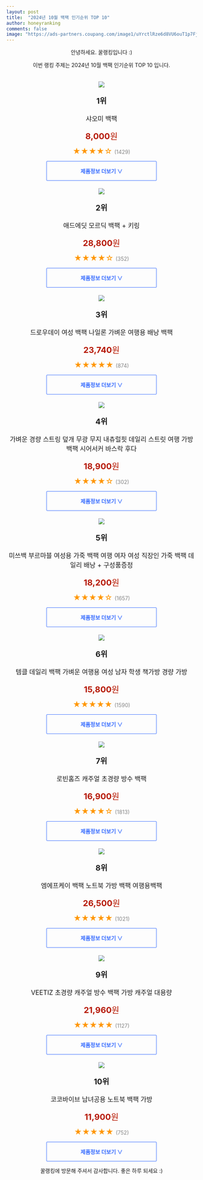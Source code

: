 ```yaml
---
layout: post
title:  "2024년 10월 백팩 인기순위 TOP 10"
author: honeyranking
comments: false
image: "https://ads-partners.coupang.com/image1/uYrctlRze6d8VU6ouT1p7Fj86zCFHbexBskgXCm_x8gDY5_6Y1VAUwNKyN9YfGi4FW5WE6G2XbZ7sPMvSwIXC2FppYVL4kIZgbkeUWPrhkG89pAlmd65IyNTvgYTv5c2Jff-7puBGAA5vZj4_80UD0ZaQ0q05s8QE77B0z9DbY5c7iuzFE8IuKwHwBb-KlVGTRjAMulzRpGmdzZDEcFmnCRzGRsGFa5cBchr8PlL5L3wB-Lh3LFo4uRATvfvHaPxQKmPYABjzGrH1jaEiX0ysK1GWWdgbuyfZrqDmgBg14LvqTVtN5iN3LA="
---
```

<p style="text-align: center;">안녕하세요. 꿀랭킹입니다 :)</p>
<p style="text-align: center;">이번 랭킹 주제는 2024년 10월 백팩 인기순위 TOP 10 입니다.</p><center><img src="https://ads-partners.coupang.com/image1/uYrctlRze6d8VU6ouT1p7Fj86zCFHbexBskgXCm_x8gDY5_6Y1VAUwNKyN9YfGi4FW5WE6G2XbZ7sPMvSwIXC2FppYVL4kIZgbkeUWPrhkG89pAlmd65IyNTvgYTv5c2Jff-7puBGAA5vZj4_80UD0ZaQ0q05s8QE77B0z9DbY5c7iuzFE8IuKwHwBb-KlVGTRjAMulzRpGmdzZDEcFmnCRzGRsGFa5cBchr8PlL5L3wB-Lh3LFo4uRATvfvHaPxQKmPYABjzGrH1jaEiX0ysK1GWWdgbuyfZrqDmgBg14LvqTVtN5iN3LA=" style="margin-top:20px" /></center><p style="text-align: center; font-size: 20px"><b>1위</b></p><p style="text-align: center; font-size: 17px">샤오미 백팩</p><p style="text-align: center;"><span style="color: #b61800; font-size: 22px;"><b>8,000</b>원</span></p><p style="text-align: center;"><span style="color: #ff9600; font-size: 20px;">★★★★☆ </span><span style="color: #878787;">(1429)</span></p><center><a href="https://link.coupang.com/re/AFFSDP?lptag=AF3899140&subid=honeyrank&pageKey=7530400772&itemId=19770513632&vendorItemId=90227545509&traceid=V0-153-d192c84f2c8501a4&requestid=20241013130000640105657120&token=31850C%7CMIXED"><div style="font-size: 14px; display: inline-block; padding: 15px 90px; color: #346aff; border-radius: 2px; border: 1px solid #346aff; cursor: pointer;"><b>제품정보 더보기 &or;</b></div></a></center><center><img src="https://ads-partners.coupang.com/image1/LIlo23cKUdLj1-mCLK3HaUyJfE8wpGejK_IfF5bSedHrCC_xtu_V6CqGH4Xk2tvBwdBCp12T7_1SBBh2-uSIRzKgada3VTEIhXd3qEL6MT7JA9XQ-hLqh3LzTstWZ16vWYJtWYzW7YLAfomnhL3VsuFvZpH_5tbDw614nNUicnLCyB-sqKuPKJvnhD9VkfZPvirS_mIQOcTOOyzEQGOFQlDK2U6aUIpOLghePwnhK_rMJtl9HDaiaDgEtZFA03IPNPyE7Dj8tA1lz9gkxLQeVH_5tiBZuBqWAuM=" style="margin-top:20px" /></center><p style="text-align: center; font-size: 20px"><b>2위</b></p><p style="text-align: center; font-size: 17px">애드에딧 모르딕 백팩 + 키링</p><p style="text-align: center;"><span style="color: #b61800; font-size: 22px;"><b>28,800</b>원</span></p><p style="text-align: center;"><span style="color: #ff9600; font-size: 20px;">★★★★☆ </span><span style="color: #878787;">(352)</span></p><center><a href="https://link.coupang.com/re/AFFSDP?lptag=AF3899140&subid=honeyrank&pageKey=5876810289&itemId=10297413871&vendorItemId=70005414885&traceid=V0-153-1675eb6d529a786c&requestid=20241013130000640105657120&token=31850C%7CMIXED"><div style="font-size: 14px; display: inline-block; padding: 15px 90px; color: #346aff; border-radius: 2px; border: 1px solid #346aff; cursor: pointer;"><b>제품정보 더보기 &or;</b></div></a></center><center><img src="https://ads-partners.coupang.com/image1/0dFlW6X3nSstXgMZ0Q6lbmTM6_xMOZd832WMgTyqmo1h49mYut70uvtZGiCxmesz-VByRCX5l39x8P1ntjQ5spVcYz3xRRv1ZwcsHgoPSG3IKVIz15PgDDJHYzCaaMrNJjfPCAPzjz3o5o4W1Qk_DaC3vNstHR2cRGITFiCT-xDNLVhNEiUYpty-odbtglBKn4mD-QtUQSsgHzaXOQnmKbcCYX_g1xEvlJ6yrFqyCop4wUe1vKOpXmb-0U4QSJwiUEJA2s8-OnqoNi27cUUqIx8d1Nmic90vPCNY0Omzgk8c0mGHOMAwhKXG" style="margin-top:20px" /></center><p style="text-align: center; font-size: 20px"><b>3위</b></p><p style="text-align: center; font-size: 17px">드로우데이 여성 백팩 나일론 가벼운 여행용 배낭 백팩</p><p style="text-align: center;"><span style="color: #b61800; font-size: 22px;"><b>23,740</b>원</span></p><p style="text-align: center;"><span style="color: #ff9600; font-size: 20px;">★★★★★ </span><span style="color: #878787;">(874)</span></p><center><a href="https://link.coupang.com/re/AFFSDP?lptag=AF3899140&subid=honeyrank&pageKey=8167875193&itemId=23313807905&vendorItemId=88695940428&traceid=V0-153-d922bade48c912c6&requestid=20241013130000640105657120&token=31850C%7CMIXED"><div style="font-size: 14px; display: inline-block; padding: 15px 90px; color: #346aff; border-radius: 2px; border: 1px solid #346aff; cursor: pointer;"><b>제품정보 더보기 &or;</b></div></a></center><center><img src="https://ads-partners.coupang.com/image1/lWQTkDx8HqMC-BHGleGtIWDaemVXqwzrgTle7-BYafvChlUZ3bQNos6IdLVXzQQVzCrU5clTQC32SmV2Lkaq2hDLvN6SOBjXkr-71YlYud_KzJHCK4kJLBbuksJt0tNStgaakTzPtnuBs17YtSTsBimFDIczpEMOgkRmbN-ZV-x4K3_0TRIiLx_NO8r26XX01Esg8Hl1KPpiesOBJE6pbBkZTTvGxe2jCsrgNZgM_EbMjNXWTbsXhFDXSAynQdWNYLp4SXMUF7t5rjl2CBxSvkkbdOCyq0HVG4f92gk0J9Ky2y7Hdt2pjDoc4A==" style="margin-top:20px" /></center><p style="text-align: center; font-size: 20px"><b>4위</b></p><p style="text-align: center; font-size: 17px">가벼운 경량 스트링 덮개 무광 무지 내츄럴핏 데일리 스트릿 여행 가방 백팩 시어서커 바스락 후다</p><p style="text-align: center;"><span style="color: #b61800; font-size: 22px;"><b>18,900</b>원</span></p><p style="text-align: center;"><span style="color: #ff9600; font-size: 20px;">★★★★☆ </span><span style="color: #878787;">(302)</span></p><center><a href="https://link.coupang.com/re/AFFSDP?lptag=AF3899140&subid=honeyrank&pageKey=8135730256&itemId=23110286959&vendorItemId=90143535756&traceid=V0-153-6ad7cf8bc110ca65&requestid=20241013130000640105657120&token=31850C%7CMIXED"><div style="font-size: 14px; display: inline-block; padding: 15px 90px; color: #346aff; border-radius: 2px; border: 1px solid #346aff; cursor: pointer;"><b>제품정보 더보기 &or;</b></div></a></center><center><img src="https://ads-partners.coupang.com/image1/xoWDYCma8L5SVSLsxo5kMMukVlAIqoEjMWCZP9Z-x74oIVckAzckuNE8P9aNJ-oxcTdrP3c-vNcco8aFO4T4imF9enr1UtDzaod1lBv0iPjKf-kWyEwK8vmXf92S1XoLYUwJR40iueGWTVRGtI7Otl_PwEIXlhpfYVkbpN98E1MXTBfS41SrrR9r7wZ9wL_0-pddAEIEOiLq9E02Dx_8OVE9pspxDbAf4W8pJnGKKr2Xx3MaWUqGKyUSJ36CQis9UEAet9evJQFEEO02bGrdothrYTNbP5MKmXYE-BZOAJ-3DC3Im2lvq4Yy" style="margin-top:20px" /></center><p style="text-align: center; font-size: 20px"><b>5위</b></p><p style="text-align: center; font-size: 17px">미쓰백 부르마블 여성용 가죽 백팩 여행 여자 여성 직장인 가죽 백팩 데일리 배낭 + 구성품증정</p><p style="text-align: center;"><span style="color: #b61800; font-size: 22px;"><b>18,200</b>원</span></p><p style="text-align: center;"><span style="color: #ff9600; font-size: 20px;">★★★★☆ </span><span style="color: #878787;">(1657)</span></p><center><a href="https://link.coupang.com/re/AFFSDP?lptag=AF3899140&subid=honeyrank&pageKey=7792991463&itemId=21087786273&vendorItemId=88329120169&traceid=V0-153-d3e1f8e5d0da364f&requestid=20241013130000640105657120&token=31850C%7CMIXED"><div style="font-size: 14px; display: inline-block; padding: 15px 90px; color: #346aff; border-radius: 2px; border: 1px solid #346aff; cursor: pointer;"><b>제품정보 더보기 &or;</b></div></a></center><center><img src="https://ads-partners.coupang.com/image1/Oy0_uDlgRIR7Si3kOxwDtqd8mQEItg7-DLQpRR2kQzU_hTYgyugVskGpA4ahWxJQbEqMg9mVo9pi6Iq7_KlES7KudaNij0c2hjQX_cf7eO02JzAa3j9oyEXYNUZ5sDj24w9R3t4NI88s2AAL8HA1BkGn5uvr68IboAGsgIK0upKesrPphoGvcPEjVwVEgXAePgXoiytxbNxAS8BXwznwQs7lK6sWMJBkXAuQ9LIz_8malmN5YVe5j64NUBPPzovrzN7vA0b6f7tNL8vXkmBR0KsWO9J8zqCvzKFRzAX4AQu0euzlumow3tJqXQ==" style="margin-top:20px" /></center><p style="text-align: center; font-size: 20px"><b>6위</b></p><p style="text-align: center; font-size: 17px">템클 데일리 백팩 가벼운 여행용 여성 남자 학생 책가방 경량 가방</p><p style="text-align: center;"><span style="color: #b61800; font-size: 22px;"><b>15,800</b>원</span></p><p style="text-align: center;"><span style="color: #ff9600; font-size: 20px;">★★★★★ </span><span style="color: #878787;">(1590)</span></p><center><a href="https://link.coupang.com/re/AFFSDP?lptag=AF3899140&subid=honeyrank&pageKey=8094994969&itemId=22879383436&vendorItemId=90109580959&traceid=V0-153-a31144aea5be92e3&requestid=20241013130000640105657120&token=31850C%7CMIXED"><div style="font-size: 14px; display: inline-block; padding: 15px 90px; color: #346aff; border-radius: 2px; border: 1px solid #346aff; cursor: pointer;"><b>제품정보 더보기 &or;</b></div></a></center><center><img src="https://ads-partners.coupang.com/image1/lPKtSog5hNoDsKa5lJ1KLJEpoqyJXC4NvWvYZB-TsgizmNv2DVKh9dBYqtBqAKcrvASULVziwCjU3BE8GUbizSgl4_mFMz4sIoa-J_NsRpr_GGD7hGX6B4i-2T-EbssdjPlhJkRyzT8yWWSyxOBDmKtEcJmW9uY8_aq5C0rwmEMdt0WP2lAnsCO37ajWM3a9iMhzGpDfFeg2X79ixcHPHvFdwfoLOKCpCr3YCJN0yBlaSlhED3KIvrK_nsZE5IRByCBJH67maTFv0vsl6gN4kBdNhhgl0W3dBBW86yTRido0VsFDvOM-FowfCQ==" style="margin-top:20px" /></center><p style="text-align: center; font-size: 20px"><b>7위</b></p><p style="text-align: center; font-size: 17px">로빈홈즈 캐주얼 초경량 방수 백팩</p><p style="text-align: center;"><span style="color: #b61800; font-size: 22px;"><b>16,900</b>원</span></p><p style="text-align: center;"><span style="color: #ff9600; font-size: 20px;">★★★★☆ </span><span style="color: #878787;">(1813)</span></p><center><a href="https://link.coupang.com/re/AFFSDP?lptag=AF3899140&subid=honeyrank&pageKey=8209504731&itemId=23559457114&vendorItemId=90585469233&traceid=V0-153-67eadab057561203&requestid=20241013130000640105657120&token=31850C%7CMIXED"><div style="font-size: 14px; display: inline-block; padding: 15px 90px; color: #346aff; border-radius: 2px; border: 1px solid #346aff; cursor: pointer;"><b>제품정보 더보기 &or;</b></div></a></center><center><img src="https://ads-partners.coupang.com/image1/AkJ2ejPmU78tZIDyAlXQJY-Lk63G7cnEA8L9rieQHcw-PO8O2cYeGcevwEqEQ-bINokcNh4jaoc-TkTEBkmrjyr1IY0fovbWcwdcHr8oBhwJGKKQyDkRx8MHE7GRbtNxO8rzcgOu8Bax6srVNzKlrW91WyaDtz6yuMa3zNx7zNaFCqBltAR0DHUpgxLQxa0LP_Jole2CIVuS5zNWCzLd_QjcTriuyn9kNhJLICxlCaaUVWUvb7OO0X4xd0x8XlpPstdewq46UsfejPC5Z2nRWE22gS9Mg2V5a50kIsp_7jB2letLf03b93vro0uVCH1m" style="margin-top:20px" /></center><p style="text-align: center; font-size: 20px"><b>8위</b></p><p style="text-align: center; font-size: 17px">엠에프케이 백팩 노트북 가방 백팩 여행용백팩</p><p style="text-align: center;"><span style="color: #b61800; font-size: 22px;"><b>26,500</b>원</span></p><p style="text-align: center;"><span style="color: #ff9600; font-size: 20px;">★★★★★ </span><span style="color: #878787;">(1021)</span></p><center><a href="https://link.coupang.com/re/AFFSDP?lptag=AF3899140&subid=honeyrank&pageKey=7321008141&itemId=18776725211&vendorItemId=90876472021&traceid=V0-153-2a4d7ceac566fa24&clickBeacon=9e688dc0-8917-11ef-b833-27343f9de4ff%7E3&requestid=20241013130000640105657120&token=31850C%7CMIXED"><div style="font-size: 14px; display: inline-block; padding: 15px 90px; color: #346aff; border-radius: 2px; border: 1px solid #346aff; cursor: pointer;"><b>제품정보 더보기 &or;</b></div></a></center><center><img src="https://ads-partners.coupang.com/image1/P2YybVyGMsDWLC1TPzGzOH-E2vOtNR5qZKIkex2A3VA4fRsA3LADi8qE8hRG3X93mxq6mKqpVhR6h-2OB4v7vdOsyoYG6R6EuuWobzFbjjVt1k8SfzvS8DspNtT_NvhHTyXtmM8714qB6U6cla-oeCV2Ue8SYuAD11XXE8aiVBubh1nWBVE9QEhW6nAmAHIGlS-dJjoOK2OfDkIeCgURC2occBAnZZOX2mpDTswSuzyxnQz-biRyPD76ldO9gqwNWneJwv5-BjuEgEUb2R4mS64Mrf10JJ7gDuo7v-iUvv78kjegzjtOK8pa" style="margin-top:20px" /></center><p style="text-align: center; font-size: 20px"><b>9위</b></p><p style="text-align: center; font-size: 17px">VEETIZ 초경량 캐주얼 방수 백팩 가방 캐주얼 대용량</p><p style="text-align: center;"><span style="color: #b61800; font-size: 22px;"><b>21,960</b>원</span></p><p style="text-align: center;"><span style="color: #ff9600; font-size: 20px;">★★★★★ </span><span style="color: #878787;">(1127)</span></p><center><a href="https://link.coupang.com/re/AFFSDP?lptag=AF3899140&subid=honeyrank&pageKey=8306804070&itemId=23966377883&vendorItemId=91201635791&traceid=V0-153-4fd9cd50caf8ace6&requestid=20241013130000640105657120&token=31850C%7CMIXED"><div style="font-size: 14px; display: inline-block; padding: 15px 90px; color: #346aff; border-radius: 2px; border: 1px solid #346aff; cursor: pointer;"><b>제품정보 더보기 &or;</b></div></a></center><center><img src="https://ads-partners.coupang.com/image1/QdMF_OSbTNkfwuM4QWg1tVNBjoQMWpe6n3TQIactMjy-D1zmX1Wn62RWzBnzGmzq03P_M5dsKX2wuH1s9IsdUmVsVC00x8CxsVt8SdwibWYxkY27JMzzzmDVxTFJ0ZVo9WgOjMH6snBcVGkO0UeJ_Q5OTolbnR68YcUumbHMBBArQUfu1ipV7k557zFFqT-ooGToOAUiFHjllg_6zYT5P9r6bdUCF9RNiRqoNYvGc-hq5pP4WbjIoC1kAkCwi8ULZkrq7TvR0QyqYVBKwQv-p0ZtvzleB-hTcRlPkxr5dXnVcIHR8xO0xJ701w==" style="margin-top:20px" /></center><p style="text-align: center; font-size: 20px"><b>10위</b></p><p style="text-align: center; font-size: 17px">코코바이브 남녀공용 노트북 백팩 가방</p><p style="text-align: center;"><span style="color: #b61800; font-size: 22px;"><b>11,900</b>원</span></p><p style="text-align: center;"><span style="color: #ff9600; font-size: 20px;">★★★★★ </span><span style="color: #878787;">(752)</span></p><center><a href="https://link.coupang.com/re/AFFSDP?lptag=AF3899140&subid=honeyrank&pageKey=7965259789&itemId=22035690695&vendorItemId=89083014143&traceid=V0-153-caa392282b2b159a&requestid=20241013130000640105657120&token=31850C%7CMIXED"><div style="font-size: 14px; display: inline-block; padding: 15px 90px; color: #346aff; border-radius: 2px; border: 1px solid #346aff; cursor: pointer;"><b>제품정보 더보기 &or;</b></div></a></center><p style="text-align: center;">꿀랭킹에 방문해 주셔서 감사합니다. 좋은 하루 되세요 :)</p>